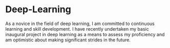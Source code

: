 # Deep-Learning
As a novice in the field of deep learning, I am committed to continuous learning and skill development. I have recently undertaken my basic inaugural project in deep learning as a means to assess my proficiency and am optimistic about making significant strides in the future.
